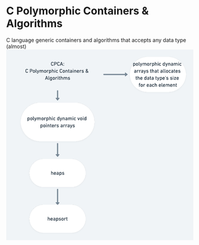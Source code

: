 # C Polymorphic Containers & Algorithms
C language generic containers and algorithms that accepts any data type (almost)
![](./projectm.png)
